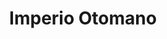 ﻿---
title: "Imperio Otomano"
permalink: periodes_304.html
layout: periode
dataInici: 1299
dataFi: 1923
sidebar: periodes
pares:
  - id: 217
    title: "Edad Media"
    dataInici: "(476)"
    dataFi: "(1453)"

fills:
  - id: 570
    title: "Batalla de Nicópolis"
    dataInici: "(1396-09-25)"

  - id: 264
    title: "Batalla de Varna"
    dataInici: "(1444-11-10)"

  - id: 251
    title: "Batalla de Kosovo"
    dataInici: "(1448-10-17)"
    dataFi: "(1448-10-20)"

  - id: 951
    title: "Sitio de Constantinopla"
    dataInici: "(1453-04-07)"
    dataFi: "(1453-05-29)"

  - id: 485
    title: "Sitio de Rodas"
    dataInici: "(1522)"

  - id: 952
    title: "Batalla de Mohács"
    dataInici: "(1526-08-29)"

  - id: 453
    title: "Asedio de Malta"
    dataInici: "(1565-05-18)"
    dataFi: "(1565-11-11)"

jocsPrincipals:
jocsEscenaris:
jocsEpoca:
jocsEpocaEscenaris:
---
